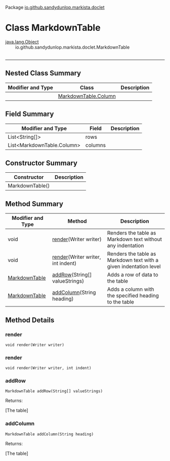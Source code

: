 Package [io.github.sandydunlop.markista.doclet](index.md)

# Class MarkdownTable
[java.lang.Object](https://docs.oracle.com/en/java/javase/24/docs/api/java.base/java/lang/Object.html)<br/>
&nbsp;&nbsp;&nbsp;&nbsp;&nbsp;&nbsp;&nbsp;&nbsp;io.github.sandydunlop.markista.doclet.MarkdownTable<br/>
<br/>

----


## Nested Class Summary

| Modifier and Type | Class                                           | Description |
|-------------------|-------------------------------------------------|-------------|
|                   | [MarkdownTable.Column](MarkdownTable.Column.md) |             |

## Field Summary

| Modifier and Type                | Field   | Description |
|----------------------------------|---------|-------------|
| List&lt;String[]&gt;             | rows    |             |
| List&lt;MarkdownTable.Column&gt; | columns |             |

## Constructor Summary

| Constructor     | Description |
|-----------------|-------------|
| MarkdownTable() |             |

## Method Summary

| Modifier and Type                 | Method                                       | Description                                                       |
|-----------------------------------|----------------------------------------------|-------------------------------------------------------------------|
| void                              | [render](#render)(Writer writer)             | Renders the table as Markdown text without any indentation        |
| void                              | [render](#render)(Writer writer, int indent) | Renders the table as Markdown text with a given indentation level |
| [MarkdownTable](MarkdownTable.md) | [addRow](#addrow)(String[] valueStrings)     | Adds a row of data to the table                                   |
| [MarkdownTable](MarkdownTable.md) | [addColumn](#addcolumn)(String heading)      | Adds a column with the specified heading to the table             |

## Method Details

### render

`void render(Writer writer)`



### render

`void render(Writer writer, int indent)`



### addRow

`MarkdownTable addRow(String[] valueStrings)`



Returns:

[The table]

### addColumn

`MarkdownTable addColumn(String heading)`



Returns:

[The table]

